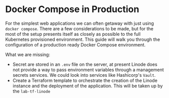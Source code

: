 # Docker Compose in Production

For the simplest web applications we can often getaway with just using `docker compose`. There are a few considerations to be made, but for the most of the setup presents itself as closely as possible to the full Kubernetes provisioned environment. This guide will walk you through the configuration of a production ready Docker Compose environment.

What we are missing:

- Secret are stored in an `.env` file on the server, at present Linode does not provide a way to pass environment variables through a management secrets services. We could look into services like Hashicorp's `Vault`.
- Create a Terraform template to orchestrate the creation of the Linode instance and the deployment of the application. This will be taken up by the `lab-tf-linode`


